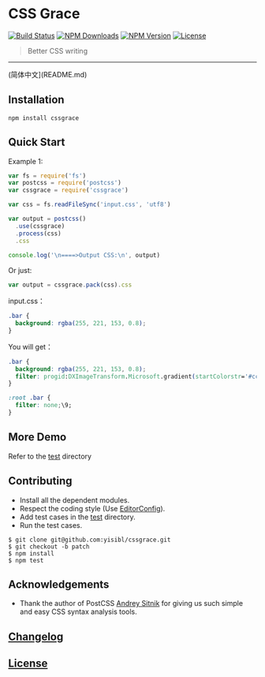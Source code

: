 
# CSS Grace

[![Build Status](https://travis-ci.org/cssdream/cssgrace.svg?branch=master)](https://travis-ci.org/cssdream/cssgrace) 
[![NPM Downloads](https://img.shields.io/npm/dm/cssgrace.svg?style=flat)](https://www.npmjs.com/package/cssgrace) 
[![NPM Version](http://img.shields.io/npm/v/cssgrace.svg?style=flat)](https://www.npmjs.com/package/cssgrace) 
[![License](https://img.shields.io/npm/l/cssgrace.svg?style=flat)](http://opensource.org/licenses/MIT) 

> Better CSS writing

------

(简体中文](README.md)

## Installation
  
```console
npm install cssgrace
```  

## Quick Start

Example 1:

```js
var fs = require('fs')
var postcss = require('postcss')
var cssgrace = require('cssgrace')

var css = fs.readFileSync('input.css', 'utf8')

var output = postcss()
  .use(cssgrace)
  .process(css)
  .css
  
console.log('\n====>Output CSS:\n', output)  
```

Or just:

```js
var output = cssgrace.pack(css).css
```

input.css：

```css
.bar {
  background: rgba(255, 221, 153, 0.8);
}
```

You will get：

```css
.bar {
  background: rgba(255, 221, 153, 0.8);
  filter: progid:DXImageTransform.Microsoft.gradient(startColorstr='#ccffdd99', endColorstr='#ccffdd99');
}

:root .bar {
  filter: none;\9;
}
```


## More Demo


Refer to the [test](test) directory


## Contributing

* Install all the dependent modules.
* Respect the coding style (Use [EditorConfig](http://editorconfig.org/)).
* Add test cases in the [test](test) directory.
* Run the test cases.

```console
$ git clone git@github.com:yisibl/cssgrace.git
$ git checkout -b patch
$ npm install
$ npm test
```

## Acknowledgements

* Thank the author of PostCSS [Andrey Sitnik](https://github.com/ai) for giving us such simple and easy CSS syntax analysis tools.


## [Changelog](CHANGELOG.md)

## [License](LICENSE)
